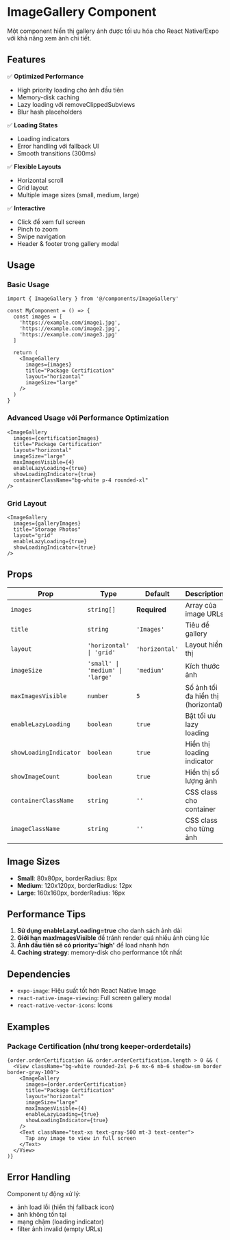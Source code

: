 # ImageGallery Component

Một component hiển thị gallery ảnh được tối ưu hóa cho React Native/Expo với khả năng xem ảnh chi tiết.

## Features

✅ **Optimized Performance**
- High priority loading cho ảnh đầu tiên
- Memory-disk caching
- Lazy loading với removeClippedSubviews
- Blur hash placeholders

✅ **Loading States**
- Loading indicators
- Error handling với fallback UI
- Smooth transitions (300ms)

✅ **Flexible Layouts**
- Horizontal scroll
- Grid layout
- Multiple image sizes (small, medium, large)

✅ **Interactive**
- Click để xem full screen
- Pinch to zoom
- Swipe navigation
- Header & footer trong gallery modal

## Usage

### Basic Usage

```tsx
import { ImageGallery } from '@/components/ImageGallery'

const MyComponent = () => {
  const images = [
    'https://example.com/image1.jpg',
    'https://example.com/image2.jpg',
    'https://example.com/image3.jpg'
  ]

  return (
    <ImageGallery
      images={images}
      title="Package Certification"
      layout="horizontal"
      imageSize="large"
    />
  )
}
```

### Advanced Usage với Performance Optimization

```tsx
<ImageGallery
  images={certificationImages}
  title="Package Certification"
  layout="horizontal"
  imageSize="large"
  maxImagesVisible={4}
  enableLazyLoading={true}
  showLoadingIndicator={true}
  containerClassName="bg-white p-4 rounded-xl"
/>
```

### Grid Layout

```tsx
<ImageGallery
  images={galleryImages}
  title="Storage Photos"
  layout="grid"
  enableLazyLoading={true}
  showLoadingIndicator={true}
/>
```

## Props

| Prop | Type | Default | Description |
|------|------|---------|-------------|
| `images` | `string[]` | **Required** | Array của image URLs |
| `title` | `string` | `'Images'` | Tiêu đề gallery |
| `layout` | `'horizontal' \| 'grid'` | `'horizontal'` | Layout hiển thị |
| `imageSize` | `'small' \| 'medium' \| 'large'` | `'medium'` | Kích thước ảnh |
| `maxImagesVisible` | `number` | `5` | Số ảnh tối đa hiển thị (horizontal) |
| `enableLazyLoading` | `boolean` | `true` | Bật tối ưu lazy loading |
| `showLoadingIndicator` | `boolean` | `true` | Hiển thị loading indicator |
| `showImageCount` | `boolean` | `true` | Hiển thị số lượng ảnh |
| `containerClassName` | `string` | `''` | CSS class cho container |
| `imageClassName` | `string` | `''` | CSS class cho từng ảnh |

## Image Sizes

- **Small**: 80x80px, borderRadius: 8px
- **Medium**: 120x120px, borderRadius: 12px  
- **Large**: 160x160px, borderRadius: 16px

## Performance Tips

1. **Sử dụng enableLazyLoading=true** cho danh sách ảnh dài
2. **Giới hạn maxImagesVisible** để tránh render quá nhiều ảnh cùng lúc
3. **Ảnh đầu tiên sẽ có priority='high'** để load nhanh hơn
4. **Caching strategy**: memory-disk cho performance tốt nhất

## Dependencies

- `expo-image`: Hiệu suất tốt hơn React Native Image
- `react-native-image-viewing`: Full screen gallery modal
- `react-native-vector-icons`: Icons

## Examples

### Package Certification (như trong keeper-orderdetails)

```tsx
{order.orderCertification && order.orderCertification.length > 0 && (
  <View className="bg-white rounded-2xl p-6 mx-6 mb-6 shadow-sm border border-gray-100">
    <ImageGallery
      images={order.orderCertification}
      title="Package Certification"
      layout="horizontal"
      imageSize="large"
      maxImagesVisible={4}
      enableLazyLoading={true}
      showLoadingIndicator={true}
    />
    <Text className="text-xs text-gray-500 mt-3 text-center">
      Tap any image to view in full screen
    </Text>
  </View>
)}
```

## Error Handling

Component tự động xử lý:
- ảnh load lỗi (hiển thị fallback icon)
- ảnh không tồn tại
- mạng chậm (loading indicator)
- filter ảnh invalid (empty URLs)
